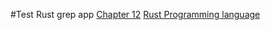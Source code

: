 #Test Rust grep app
[Chapter 12](https://doc.rust-lang.org/book/ch12-00-an-io-project.html) [Rust Programming language](https://doc.rust-lang.org/book/)
